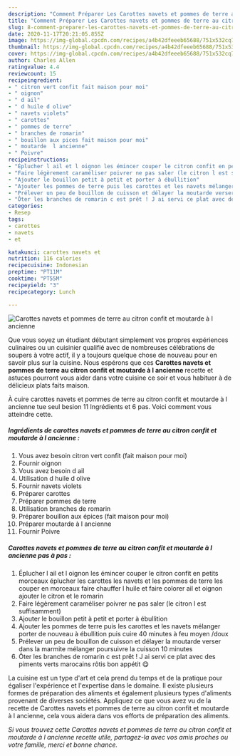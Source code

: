```yaml
---
description: "Comment Préparer Les Carottes navets et pommes de terre au citron confit et moutarde à l ancienne"
title: "Comment Préparer Les Carottes navets et pommes de terre au citron confit et moutarde à l ancienne"
slug: 8-comment-preparer-les-carottes-navets-et-pommes-de-terre-au-citron-confit-et-moutarde-a-l-ancienne
date: 2020-11-17T20:21:05.855Z
image: https://img-global.cpcdn.com/recipes/a4b42dfeeeb65688/751x532cq70/carottes-navets-et-pommes-de-terre-au-citron-confit-et-moutarde-a-l-ancienne-photo-principale-de-la-recette.jpg
thumbnail: https://img-global.cpcdn.com/recipes/a4b42dfeeeb65688/751x532cq70/carottes-navets-et-pommes-de-terre-au-citron-confit-et-moutarde-a-l-ancienne-photo-principale-de-la-recette.jpg
cover: https://img-global.cpcdn.com/recipes/a4b42dfeeeb65688/751x532cq70/carottes-navets-et-pommes-de-terre-au-citron-confit-et-moutarde-a-l-ancienne-photo-principale-de-la-recette.jpg
author: Charles Allen
ratingvalue: 4.4
reviewcount: 15
recipeingredient:
- " citron vert confit fait maison pour moi"
- " oignon"
- " d ail"
- " d huile d olive"
- " navets violets"
- " carottes"
- " pommes de terre"
- " branches de romarin"
- " bouillon aux pices fait maison pour moi"
- " moutarde  l ancienne"
- " Poivre"
recipeinstructions:
- "Éplucher l ail et l oignon les émincer couper le citron confit en petits morceaux éplucher les carottes les navets et les pommes de terre les couper en morceaux faire chauffer l huile et faire colorer ail et oignon ajouter le citron et le romarin"
- "Faire légèrement caraméliser poivrer ne pas saler (le citron l est suffisamment)"
- "Ajouter le bouillon petit à petit et porter à ébullition"
- "Ajouter les pommes de terre puis les carottes et les navets mélanger porter de nouveau à ébullition puis cuire 40 minutes à feu moyen /doux"
- "Prélever un peu de bouillon de cuisson et délayer la moutarde verser dans la marmite mélanger poursuivre la cuisson 10 minutes"
- "Ôter les branches de romarin c est prêt ! J ai servi ce plat avec des piments verts marocains rôtis bon appétit 😋"
categories:
- Resep
tags:
- carottes
- navets
- et

katakunci: carottes navets et 
nutrition: 116 calories
recipecuisine: Indonesian
preptime: "PT11M"
cooktime: "PT55M"
recipeyield: "3"
recipecategory: Lunch

---
```



![Carottes navets et pommes de terre au citron confit et moutarde à l ancienne](https://img-global.cpcdn.com/recipes/a4b42dfeeeb65688/751x532cq70/carottes-navets-et-pommes-de-terre-au-citron-confit-et-moutarde-a-l-ancienne-photo-principale-de-la-recette.jpg)

Que vous soyez un étudiant débutant simplement vos propres expériences culinaires ou un cuisinier qualifié avec de nombreuses célébrations de soupers à votre actif, il y a toujours quelque chose de nouveau pour en savoir plus sur la cuisine. Nous espérons que ces <strong> Carottes navets et pommes de terre au citron confit et moutarde à l ancienne </strong> recette et astuces pourront vous aider dans votre cuisine ce soir et vous habituer à de délicieux plats faits maison.

<!--inarticleads1-->

À cuire carottes navets et pommes de terre au citron confit et moutarde à l ancienne tue seul besion 11 Ingrédients et 6 pas. Voici comment vous atteindre cette.

##### Ingrédients de carottes navets et pommes de terre au citron confit et moutarde à l ancienne :

1. Vous avez besoin  citron vert confit (fait maison pour moi)
1. Fournir  oignon
1. Vous avez besoin  d ail
1. Utilisation  d huile d olive
1. Fournir  navets violets
1. Préparer  carottes
1. Préparer  pommes de terre
1. Utilisation  branches de romarin
1. Préparer  bouillon aux épices (fait maison pour moi)
1. Préparer  moutarde à l ancienne
1. Fournir  Poivre




<!--inarticleads2-->

##### Carottes navets et pommes de terre au citron confit et moutarde à l ancienne pas à pas :

1. Éplucher l ail et l oignon les émincer couper le citron confit en petits morceaux éplucher les carottes les navets et les pommes de terre les couper en morceaux faire chauffer l huile et faire colorer ail et oignon ajouter le citron et le romarin
1. Faire légèrement caraméliser poivrer ne pas saler (le citron l est suffisamment)
1. Ajouter le bouillon petit à petit et porter à ébullition
1. Ajouter les pommes de terre puis les carottes et les navets mélanger porter de nouveau à ébullition puis cuire 40 minutes à feu moyen /doux
1. Prélever un peu de bouillon de cuisson et délayer la moutarde verser dans la marmite mélanger poursuivre la cuisson 10 minutes
1. Ôter les branches de romarin c est prêt ! J ai servi ce plat avec des piments verts marocains rôtis bon appétit 😋




<!--inarticleads1-->

<p>
La cuisine est un type d'art et cela prend du temps et de la pratique pour égaliser l'expérience et l'expertise dans le domaine. Il existe plusieurs formes de préparation des aliments et également plusieurs types d'aliments provenant de diverses sociétés. Appliquez ce que vous avez vu de la recette de Carottes navets et pommes de terre au citron confit et moutarde à l ancienne, cela vous aidera dans vos efforts de préparation des aliments.
</p>

<p>
<i>Si vous trouvez cette Carottes navets et pommes de terre au citron confit et moutarde à l ancienne recette utile, partagez-la avec vos amis proches ou votre famille, merci et bonne chance.</i>
</p>
